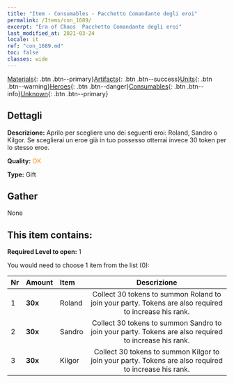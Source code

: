 ```yaml
---
title: "Item - Consumables - Pacchetto Comandante degli eroi"
permalink: /Items/con_1689/
excerpt: "Era of Chaos  Pacchetto Comandante degli eroi"
last_modified_at: 2021-03-24
locale: it
ref: "con_1689.md"
toc: false
classes: wide
---
```

 [Materials](/it/Items/){: .btn .btn--primary}[Artifacts](/it/Items/Artifacts/){: .btn .btn--success}[Units](/it/Items/Units/){: .btn .btn--warning}[Heroes](/it/Items/Heroes/){: .btn .btn--danger}[Consumables](/it/Items/Consumables/){: .btn .btn--info}[Unknown](/it/Items/Unknown/){: .btn .btn--primary}

## Dettagli
 **Descrizione:** Aprilo per scegliere uno dei seguenti eroi: Roland, Sandro o Kilgor. Se sceglierai un eroe già in tuo possesso otterrai invece 30 token per lo stesso eroe.

 **Quality:** <span style="color: #FF8C00">OK</span>

 **Type:** Gift

## Gather

  None

## This item contains:

 **Required Level to open:** 1

 You would need to choose 1 item from the list (0):

  | Nr | Amount |     Item    | Descrizione |
  |:---|:-------|:------------|:-----------:|
  | 1 |  **30x** | Roland | Collect 30 tokens to summon Roland to join your party. Tokens are also required to increase his rank.  | 
  | 2 |  **30x** | Sandro | Collect 30 tokens to summon Sandro to join your party. Tokens are also required to increase his rank.  | 
  | 3 |  **30x** | Kilgor | Collect 30 tokens to summon Kilgor to join your party. Tokens are also required to increase his rank.  | 
